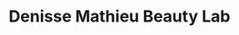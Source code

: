 ---
title: "Denisse Mathieu Beauty Lab"
url: /zapopan/denisse-mathieu-beauty-lab/
shop: Kosmetik
---